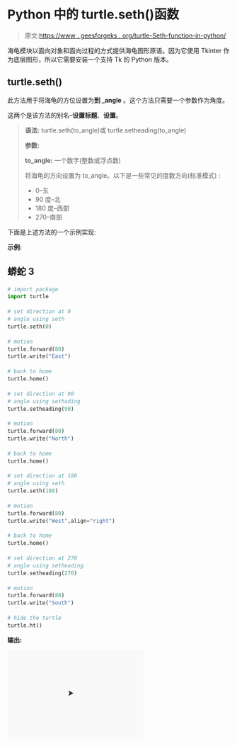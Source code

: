 # Python 中的 turtle.seth()函数

> 原文:[https://www . geesforgeks . org/turtle-Seth-function-in-python/](https://www.geeksforgeeks.org/turtle-seth-function-in-python/)

海龟模块以面向对象和面向过程的方式提供海龟图形原语。因为它使用 Tkinter 作为底层图形，所以它需要安装一个支持 Tk 的 Python 版本。

## turtle.seth()

此方法用于将海龟的方位设置为**到 _angle** 。这个方法只需要一个参数作为角度。

这两个是该方法的别名–**设置标题**、**设置**。

> **语法:** turtle.seth(to_angle)或 turtle.setheading(to_angle)
> 
> **参数:**
> 
> **to_angle:** 一个数字(整数或浮点数)
> 
> 将海龟的方向设置为 to_angle。以下是一些常见的度数方向(标准模式) :
> 
> *   0–东
> *   90 度–北
> *   180 度–西部
> *   270–南部

下面是上述方法的一个示例实现:

**示例:**

## 蟒蛇 3

```py
# import package
import turtle

# set direction at 0
# angle using seth
turtle.seth(0)

# motion
turtle.forward(80)
turtle.write("East")

# back to home
turtle.home()

# set direction at 90
# angle using sethading
turtle.setheading(90)

# motion
turtle.forward(80)
turtle.write("North")

# back to home
turtle.home()

# set direction at 180
# angle using seth
turtle.seth(180)

# motion
turtle.forward(80)
turtle.write("West",align="right")

# back to home
turtle.home()

# set direction at 270
# angle using setheading
turtle.setheading(270)

# motion
turtle.forward(80)
turtle.write("South")

# hide the turtle
turtle.ht()
```

**输出:**

![](img/73e1cbd923cad5213244a53ac0bba8db.png)